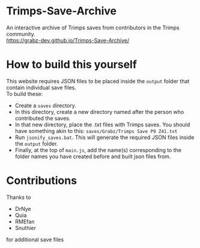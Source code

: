 # Trimps-Save-Archive
An interactive archive of Trimps saves from contributors in the Trimps community.   
https://grabz-dev.github.io/Trimps-Save-Archive/

# How to build this yourself
This website requires JSON files to be placed inside the `output` folder that contain individual save files.  
To build these:
* Create a `saves` directory.
* In this directory, create a new directory named after the person who contributed the saves.
* In that new directory, place the .txt files with Trimps saves. You should have something akin to this: `saves/Grabz/Trimps Save P9 Z41.txt`
* Run `jsonify_saves.bat`. This will generate the required JSON files inside the `output` folder.
* Finally, at the top of `main.js`, add the name(s) corresponding to the folder names you have created before and built json files from.

# Contributions
Thanks to
* DrNye
* Quia
* RMEfan
* Snuthier

for additional save files
